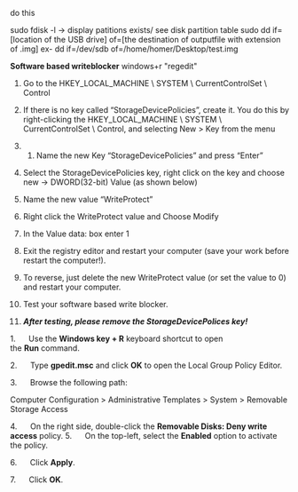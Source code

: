 do this

sudo fdisk -l -> display patitions exists/ see disk partition table
sudo dd if=[location of the USB drive] of=[the destination of outputfile with extension of .img]
ex- dd if=/dev/sdb of=/home/homer/Desktop/test.img

**Software based writeblocker**
windows+r "regedit"
1.  Go to the HKEY_LOCAL_MACHINE \ SYSTEM \ CurrentControlSet \ Control
2. If there is no key called “StorageDevicePolicies”, create it. You do this by right-clicking the HKEY_LOCAL_MACHINE \ SYSTEM \ CurrentControlSet \ Control, and selecting New > Key from the menu
3. 1.  Name the new Key “StorageDevicePolicies” and press “Enter”

4.  Select the StorageDevicePolicies key, right click on the key and choose new -> DWORD(32-bit) Value (as shown below)
5. Name the new value “WriteProtect”
6.  Right click the WriteProtect value and Choose Modify
7.  In the Value data: box enter 1
8. Exit the registry editor and restart your computer (save your work before restart the computer!).
9.  To reverse, just delete the new WriteProtect value (or set the value to 0) and restart your computer.
10.  Test your software based write blocker.
11.  **_After testing, please remove the StorageDevicePolices key!_**

1.      Use the **Windows key + R** keyboard shortcut to open the **Run** command.

2.      Type **gpedit.msc** and click **OK** to open the Local Group Policy Editor.

3.      Browse the following path:

Computer Configuration > Administrative Templates > System > Removable Storage Access

4.      On the right side, double-click the **Removable Disks: Deny write access** policy.
5.      On the top-left, select the **Enabled** option to activate the policy.

6.      Click **Apply**.

7.      Click **OK**.
